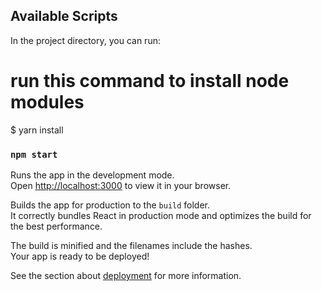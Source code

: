 
## Available Scripts

In the project directory, you can run:
# run this command to install node modules
$ yarn install
### `npm start`

Runs the app in the development mode.\
Open [http://localhost:3000](http://localhost:3000) to view it in your browser.

Builds the app for production to the `build` folder.\
It correctly bundles React in production mode and optimizes the build for the best performance.

The build is minified and the filenames include the hashes.\
Your app is ready to be deployed!

See the section about [deployment](https://facebook.github.io/create-react-app/docs/deployment) for more information.